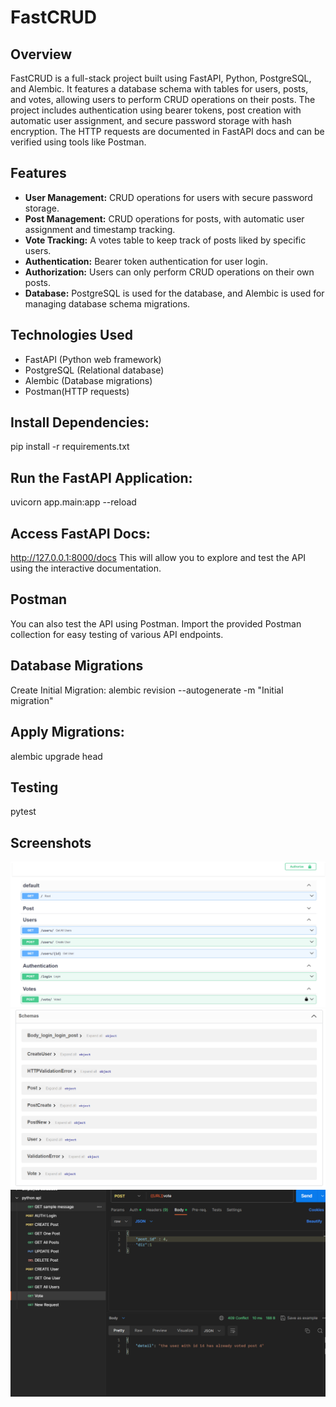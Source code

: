 # FastCRUD

## Overview

FastCRUD is a full-stack project built using FastAPI, Python, PostgreSQL, and Alembic. It features a database schema with tables for users, posts, and votes, allowing users to perform CRUD operations on their posts. The project includes authentication using bearer tokens, post creation with automatic user assignment, and secure password storage with hash encryption. The HTTP requests are documented in FastAPI docs and can be verified using tools like Postman.

## Features

- **User Management:** CRUD operations for users with secure password storage.
- **Post Management:** CRUD operations for posts, with automatic user assignment and timestamp tracking.
- **Vote Tracking:** A votes table to keep track of posts liked by specific users.
- **Authentication:** Bearer token authentication for user login.
- **Authorization:** Users can only perform CRUD operations on their own posts.
- **Database:** PostgreSQL is used for the database, and Alembic is used for managing database schema migrations.

## Technologies Used

- FastAPI (Python web framework)
- PostgreSQL (Relational database)
- Alembic (Database migrations)
- Postman(HTTP requests)

## Install Dependencies:

pip install -r requirements.txt

## Run the FastAPI Application:

uvicorn app.main:app --reload

## Access FastAPI Docs:

http://127.0.0.1:8000/docs
This will allow you to explore and test the API using the interactive documentation.

## Postman
You can also test the API using Postman. Import the provided Postman collection for easy testing of various API endpoints.

## Database Migrations
Create Initial Migration:
alembic revision --autogenerate -m "Initial migration"

## Apply Migrations: 

alembic upgrade head

## Testing
pytest

## Screenshots
![Docs](screenshots/fastapi_docs.png)
![Schemas](screenshots/schemas.png)
![Postman](screenshots/postman.png)





